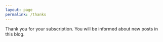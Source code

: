 ```yaml
---
layout: page
permalink: /thanks
---
```


Thank you for your subscription. You will be informed about new posts in this
blog.

